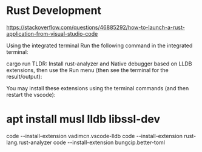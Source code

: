 # Rust Development


https://stackoverflow.com/questions/46885292/how-to-launch-a-rust-application-from-visual-studio-code


Using the integrated terminal
Run the following command in the integrated terminal:

cargo run
TLDR:
Install rust-analyzer and Native debugger based on LLDB extensions, then use the Run menu (then see the terminal for the result/output):

You may install these extensions using the terminal commands (and then restart the vscode):

# apt install musl lldb libssl-dev
code --install-extension vadimcn.vscode-lldb
code --install-extension rust-lang.rust-analyzer
code --install-extension bungcip.better-toml
